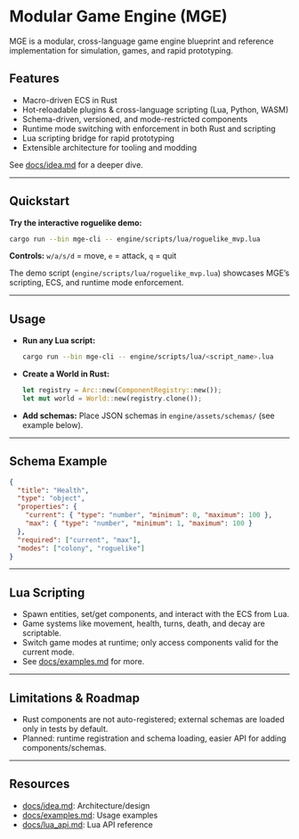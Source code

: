 # Modular Game Engine (MGE)

MGE is a modular, cross-language game engine blueprint and reference implementation for simulation, games, and rapid prototyping.

## Features

- Macro-driven ECS in Rust
- Hot-reloadable plugins & cross-language scripting (Lua, Python, WASM)
- Schema-driven, versioned, and mode-restricted components
- Runtime mode switching with enforcement in both Rust and scripting
- Lua scripting bridge for rapid prototyping
- Extensible architecture for tooling and modding

See [docs/idea.md](docs/idea.md) for a deeper dive.

---

## Quickstart

**Try the interactive roguelike demo:**

```bash
cargo run --bin mge-cli -- engine/scripts/lua/roguelike_mvp.lua
```

**Controls:**
`w/a/s/d` = move, `e` = attack, `q` = quit

The demo script (`engine/scripts/lua/roguelike_mvp.lua`) showcases MGE’s scripting, ECS, and runtime mode enforcement.

---

## Usage

- **Run any Lua script:**

  ```bash
  cargo run --bin mge-cli -- engine/scripts/lua/<script_name>.lua
  ```

- **Create a World in Rust:**

  ```rust
  let registry = Arc::new(ComponentRegistry::new());
  let mut world = World::new(registry.clone());
  ```

- **Add schemas:**
  Place JSON schemas in `engine/assets/schemas/` (see example below).

---

## Schema Example

```json
{
  "title": "Health",
  "type": "object",
  "properties": {
    "current": { "type": "number", "minimum": 0, "maximum": 100 },
    "max": { "type": "number", "minimum": 1, "maximum": 100 }
  },
  "required": ["current", "max"],
  "modes": ["colony", "roguelike"]
}
```

---

## Lua Scripting

- Spawn entities, set/get components, and interact with the ECS from Lua.
- Game systems like movement, health, turns, death, and decay are scriptable.
- Switch game modes at runtime; only access components valid for the current mode.
- See [docs/examples.md](docs/examples.md) for more.

---

## Limitations & Roadmap

- Rust components are not auto-registered; external schemas are loaded only in tests by default.
- Planned: runtime registration and schema loading, easier API for adding components/schemas.

---

## Resources

- [docs/idea.md](docs/idea.md): Architecture/design
- [docs/examples.md](docs/examples.md): Usage examples
- [docs/lua_api.md](docs/lua_api.md): Lua API reference
